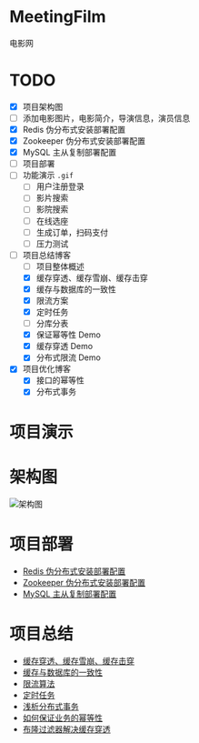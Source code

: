 # MeetingFilm
电影网

# TODO
- [x] 项目架构图
- [ ] 添加电影图片，电影简介，导演信息，演员信息
- [x] Redis 伪分布式安装部署配置
- [x] Zookeeper 伪分布式安装部署配置
- [x] MySQL 主从复制部署配置
- [ ] 项目部署
- [ ] 功能演示 `.gif`
  - [ ] 用户注册登录
  - [ ] 影片搜索
  - [ ] 影院搜索
  - [ ] 在线选座
  - [ ] 生成订单，扫码支付
  - [ ] 压力测试
- [ ] 项目总结博客
  - [ ] 项目整体概述
  - [x] 缓存穿透、缓存雪崩、缓存击穿
  - [x] 缓存与数据库的一致性
  - [x] 限流方案
  - [x] 定时任务
  - [ ] 分库分表
  - [x] 保证幂等性 Demo
  - [x] 缓存穿透 Demo
  - [x] 分布式限流 Demo
- [x] 项目优化博客
  - [x] 接口的幂等性
  - [x] 分布式事务
# 项目演示
# 架构图
![架构图](https://github.com/daydreamdev/MeetingFilm/blob/master/pic/%E6%9E%B6%E6%9E%84%E5%9B%BE.png)
# 项目部署
- [Redis 伪分布式安装部署配置](https://github.com/daydreamdev/MeetingFilm/blob/master/note/Redis%20%E4%BC%AA%E5%88%86%E5%B8%83%E5%BC%8F%E5%AE%89%E8%A3%85%E9%83%A8%E7%BD%B2%E9%85%8D%E7%BD%AE.md) 
- [Zookeeper 伪分布式安装部署配置](https://github.com/daydreamdev/MeetingFilm/blob/master/note/Zookeeper%20%E4%BC%AA%E5%88%86%E5%B8%83%E5%BC%8F%E5%AE%89%E8%A3%85%E9%83%A8%E7%BD%B2%E9%85%8D%E7%BD%AE.md) 
- [MySQL 主从复制部署配置](https://github.com/daydreamdev/MeetingFilm/blob/master/note/MySQL%20%E4%B8%BB%E4%BB%8E%E5%A4%8D%E5%88%B6%E9%83%A8%E7%BD%B2%E9%85%8D%E7%BD%AE.md) 
# 项目总结
- [缓存穿透、缓存雪崩、缓存击穿](https://github.com/daydreamdev/MeetingFilm/blob/master/note/%E7%BC%93%E5%AD%98%E7%A9%BF%E9%80%8F%E3%80%81%E7%BC%93%E5%AD%98%E9%9B%AA%E5%B4%A9%E3%80%81%E7%BC%93%E5%AD%98%E5%87%BB%E7%A9%BF.md)
- [缓存与数据库的一致性](https://github.com/daydreamdev/MeetingFilm/blob/master/note/%E7%BC%93%E5%AD%98%E4%B8%8E%E6%95%B0%E6%8D%AE%E5%BA%93%E7%9A%84%E4%B8%80%E8%87%B4%E6%80%A7.md)
- [限流算法](https://github.com/daydreamdev/MeetingFilm/blob/master/note/%E9%99%90%E6%B5%81%E7%AE%97%E6%B3%95.md)
- [定时任务](https://github.com/daydreamdev/MeetingFilm/blob/master/note/%E5%AE%9A%E6%97%B6%E4%BB%BB%E5%8A%A1.md)
- [浅析分布式事务](https://github.com/daydreamdev/MeetingFilm/blob/master/note/%E6%B5%85%E6%9E%90%E5%88%86%E5%B8%83%E5%BC%8F%E4%BA%8B%E5%8A%A1.md)
- [如何保证业务的幂等性](https://github.com/daydreamdev/MeetingFilm/blob/master/note/%E5%A6%82%E4%BD%95%E4%BF%9D%E8%AF%81%E4%B8%9A%E5%8A%A1%E7%9A%84%E5%B9%82%E7%AD%89%E6%80%A7.md)
- [布隆过滤器解决缓存穿透](https://github.com/daydreamdev/MeetingFilm/blob/master/note/%E5%B8%83%E9%9A%86%E8%BF%87%E6%BB%A4%E5%99%A8%E8%A7%A3%E5%86%B3%E7%BC%93%E5%AD%98%E7%A9%BF%E9%80%8F.md)
